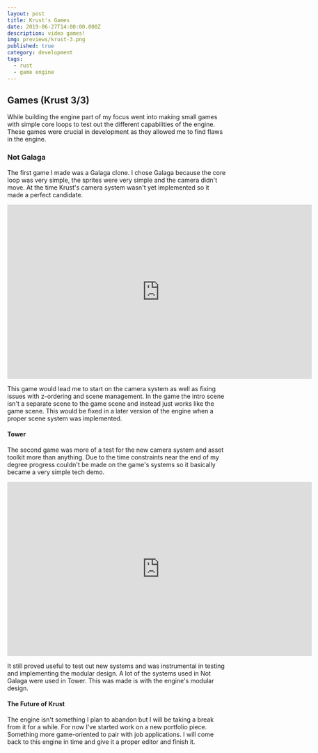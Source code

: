 ```yaml
---
layout: post
title: Krust's Games
date: 2019-06-27T14:00:00.000Z
description: video games!
img: previews/krust-3.png
published: true
category: development
tags:
  - rust
  - game engine
---
```

## Games (Krust 3/3)

While building the engine part of my focus went into making small games with simple core loops to test out the different capabilities of the engine.  These games were crucial in development as they allowed me to find flaws in the engine.

### Not Galaga

The first game I made was a Galaga clone. I chose Galaga because the core loop was very simple, the sprites were very simple and the camera didn't move. At the time Krust's camera system wasn't yet implemented so it made a perfect candidate.

<iframe width="700" height="400" src="https://www.youtube.com/embed/6SAuSdzHktQ" frameborder="0" allow="accelerometer; autoplay; encrypted-media; gyroscope; picture-in-picture" allowfullscreen></iframe>

This game would lead me to start on the camera system as well as fixing issues with z-ordering and scene management. In the game the intro scene isn't a separate scene to the game scene and instead just works like the game scene. This would be fixed in a later version of the engine when a proper scene system was implemented.

#### Tower

The second game was more of a test for the new camera system and asset toolkit more than anything. Due to the time constraints near the end of my degree progress couldn't be made on the game's systems so it basically became a very simple tech demo.

<iframe width="700" height="400" src="https://www.youtube.com/embed/CcmvC1ae56k" frameborder="0" allow="accelerometer; autoplay; encrypted-media; gyroscope; picture-in-picture" allowfullscreen></iframe>

It still proved useful to test out new systems and was instrumental in testing and implementing the modular design. A lot of the systems used in Not Galaga were used in Tower. This was made is with the engine's modular design.

#### The Future of Krust

The engine isn't something I plan to abandon but I will be taking a break from it for a while. For now I've started work on a new portfolio piece. Something more game-oriented to pair with job applications. I will come back to this engine in time and give it a proper editor and finish it.
